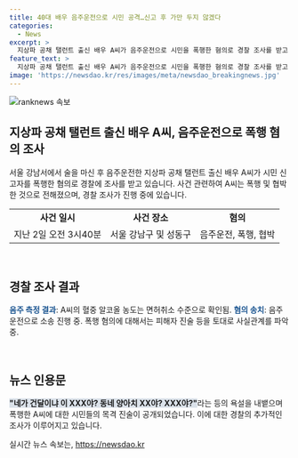 ```yaml
---
title: 40대 배우 음주운전으로 시민 공격…신고 후 가만 두지 않겠다
categories:
  - News
excerpt: >
  지상파 공채 탤런트 출신 배우 A씨가 음주운전으로 시민을 폭행한 혐의로 경찰 조사를 받고 있다. A씨는 술을 마신 후 3㎞ 이상 음주운전을 한 뒤 시민을 욕설하고 폭행한 것으로 알려졌다. 혈중 알코올 농도는 면허취소 수준이었으며, 관련 영상도 공개됐다. A씨는 시민을 협박하며 가만두지 않겠다는 발언을 한 것으로 전해졌다. 경찰은 음주운전과 폭행 혐의로 A씨를 조사 중이며, 폭행 피해자의 진술을 토대로 사실을 확인할 예정이다.
feature_text: >
  지상파 공채 탤런트 출신 배우 A씨가 음주운전으로 시민을 폭행한 혐의로 경찰 조사를 받고 있다. A씨는 술을 마신 후 3㎞ 이상 음주운전을 한 뒤 시민을 욕설하고 폭행한 것으로 알려졌다. 혈중 알코올 농도는 면허취소 수준이었으며, 관련 영상도 공개됐다. A씨는 시민을 협박하며 가만두지 않겠다는 발언을 한 것으로 전해졌다. 경찰은 음주운전과 폭행 혐의로 A씨를 조사 중이며, 폭행 피해자의 진술을 토대로 사실을 확인할 예정이다.
image: 'https://newsdao.kr/res/images/meta/newsdao_breakingnews.jpg'
---
```


<p><img src="https://newsdao.kr/res/images/meta/newsdao_breakingnews.jpg" alt="ranknews 속보" /></p>

<h2 data-ke-size="size26">지상파 공채 탤런트 출신 배우 A씨, 음주운전으로 폭행 혐의 조사</h2>

<p data-ke-size="size16">서울 강남서에서 술을 마신 후 음주운전한 지상파 공채 탤런트 출신 배우 A씨가 시민 신고자를 폭행한 혐의로 경찰에 조사를 받고 있습니다. 사건 관련하여 A씨는 폭행 및 협박한 것으로 전해졌으며, 경찰 조사가 진행 중에 있습니다.</p>

<table>
    <tr>
        <td style="text-align: center; height: 17px;"><b>사건 일시</b></td>
        <td style="text-align: center; height: 17px;"><b>사건 장소</b></td>
        <td style="text-align: center; height: 17px;"><b>혐의</b></td>
    </tr>
    <tr>
        <td style="text-align: center; height: 17px;">지난 2일 오전 3시40분</td>
        <td style="text-align: center; height: 17px;">서울 강남구 및 성동구</td>
        <td style="text-align: center; height: 17px;">음주운전, 폭행, 협박</td>
    </tr>
</table>

<p data-ke-size="size16">&nbsp;</p>

<h2 data-ke-size="size26">경찰 조사 결과</h2>

<p data-ke-size="size16"><b><span style="color: #1a5490;">음주 측정 결과</span></b>: A씨의 혈중 알코올 농도는 면허취소 수준으로 확인됨. <b><span style="color: #1a5490;">혐의 송치</span></b>: 음주운전으로 소송 진행 중. 폭행 혐의에 대해서는 피해자 진술 등을 토대로 사실관계를 파악 중.</p>

<p data-ke-size="size16">&nbsp;</p>

<h2 data-ke-size="size26">뉴스 인용문</h2>

<p data-ke-size="size16"><b><span style="background-color: #21538527;">"네가 건달이냐 이 XXX야? 동네 양아치 XX야? XXX야?"</span></b>라는 등의 욕설을 내뱉으며 폭행한 A씨에 대한 시민들의 목격 진술이 공개되었습니다. 이에 대한 경찰의 추가적인 조사가 이루어지고 있습니다.</p>
실시간 뉴스 속보는, <a href="https://newsdao.kr" rel="dofollow">https://newsdao.kr</a>


